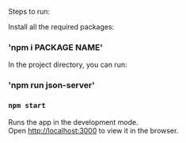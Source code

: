 Steps to run:

Install all the required packages:

### 'npm i PACKAGE NAME'


In the project directory, you can run:

### 'npm run json-server'

### `npm start`

Runs the app in the development mode.\
Open [http://localhost:3000](http://localhost:3000) to view it in the browser.
